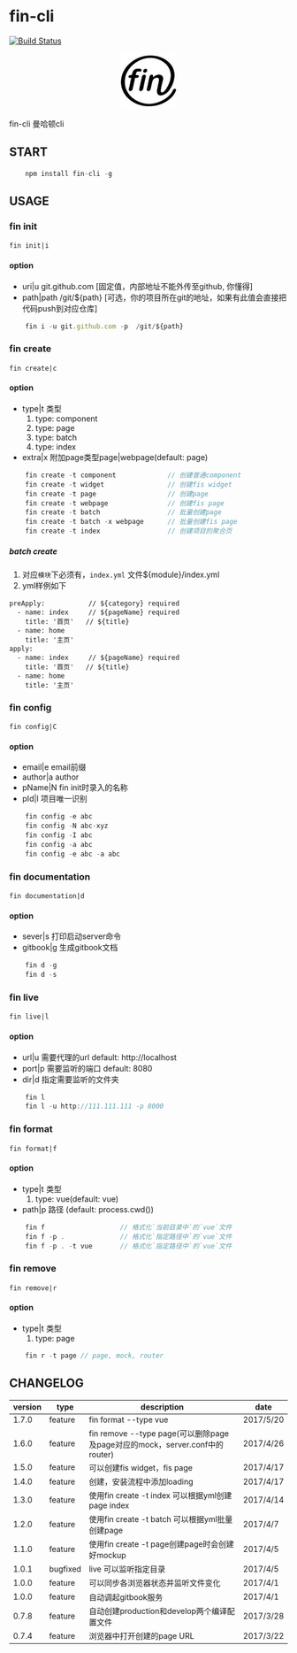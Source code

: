 # fin-cli

[![Build Status](https://travis-ci.org/greengerong/qing.png?branch=master)](https://travis-ci.org/greengerong/qing)

<center>

![](./static/image/logo.jpg)
</center>

fin-cli  曼哈顿cli

## START
```javascript
    npm install fin-cli -g

```

## USAGE

### fin init
    fin init|i
#### option

 - uri|u git.github.com  [固定值，内部地址不能外传至github, 你懂得]
 - path|path /git/${path}  [可选，你的项目所在git的地址，如果有此值会直接把代码push到对应仓库]

```javascript
    fin i -u git.github.com -p  /git/${path}
```

### fin create
    fin create|c
#### option

 - type|t 类型
    1. type: component
    2. type: page
    3. type: batch
    4. type: index
 - extra|x 附加page类型page|webpage(default: page)
 
```javascript
    fin create -t component             // 创建普通component
    fin create -t widget                // 创建fis widget
    fin create -t page                  // 创建page
    fin create -t webpage               // 创建fis page
    fin create -t batch                 // 批量创建page
    fin create -t batch -x webpage      // 批量创建fis page
    fin create -t index                 // 创建项目的聚合页
```

##### batch create

1. 对应`模块`下必须有，`index.yml` 文件${module}/index.yml
2. yml样例如下
```
preApply:           // ${category} required
  - name: index     // ${pageName} required
    title: '首页'   // ${title}
  - name: home
    title: '主页'
apply:
  - name: index     // ${pageName} required
    title: '首页'   // ${title}
  - name: home
    title: '主页'
```

### fin config
    fin config|C
#### option

 - email|e email前缀
 - author|a author
 - pName|N fin init时录入的名称
 - pId|I 项目唯一识别
 
```javascript
    fin config -e abc
    fin config -N abc-xyz
    fin config -I abc
    fin config -a abc
    fin config -e abc -a abc
```

### fin documentation
    fin documentation|d
#### option

 - sever|s 打印启动server命令
 - gitbook|g 生成gitbook文档
 
```javascript
    fin d -g
    fin d -s
```

### fin live
    fin live|l
#### option

 - url|u 需要代理的url default: http://localhost
 - port|p 需要监听的端口 default: 8080
 - dir|d 指定需要监听的文件夹
 
```javascript
    fin l
    fin l -u http://111.111.111 -p 8000
```

### fin format
    fin format|f
#### option

 - type|t 类型
    1. type: vue(default: vue)
 - path|p 路径 (default: process.cwd())
 
```javascript
    fin f                   // 格式化`当前目录中`的`vue`文件
    fin f -p .              // 格式化`指定路径中`的`vue`文件
    fin f -p . -t vue       // 格式化`指定路径中`的`vue`文件
```


### fin remove
    fin remove|r
#### option

 - type|t 类型
    1. type: page
 
```javascript
    fin r -t page // page, mock, router
```

## CHANGELOG

|version|type|description|date|
|---|---|---|---|
|1.7.0|feature|fin format --type vue|2017/5/20|
|1.6.0|feature|fin remove --type page(可以删除page及page对应的mock，server.conf中的router)|2017/4/26|
|1.5.0|feature|可以创建fis widget，fis page|2017/4/17|
|1.4.0|feature|创建，安装流程中添加loading|2017/4/17|
|1.3.0|feature|使用fin create -t index 可以根据yml创建page index|2017/4/14|
|1.2.0|feature|使用fin create -t batch 可以根据yml批量创建page|2017/4/7|
|1.1.0|feature|使用fin create -t page创建page时会创建好mockup|2017/4/5|
|1.0.1|bugfixed|live 可以监听指定目录|2017/4/5|
|1.0.0|feature|可以同步各浏览器状态并监听文件变化|2017/4/1|
|1.0.0|feature|自动调起gitbook服务|2017/4/1|
|0.7.8|feature|自动创建production和develop两个编译配置文件|2017/3/28|
|0.7.4|feature|浏览器中打开创建的page URL|2017/3/22|
 